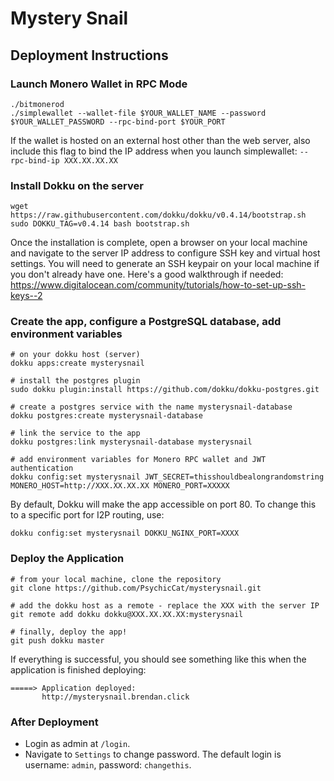 # Mystery Snail

## Deployment Instructions

### Launch Monero Wallet in RPC Mode

    ./bitmonerod
    ./simplewallet --wallet-file $YOUR_WALLET_NAME --password $YOUR_WALLET_PASSWORD --rpc-bind-port $YOUR_PORT

If the wallet is hosted on an external host other than the web server, also include this flag to bind the IP address when you launch simplewallet: `--rpc-bind-ip XXX.XX.XX.XX`

### Install Dokku on the server

    wget https://raw.githubusercontent.com/dokku/dokku/v0.4.14/bootstrap.sh
    sudo DOKKU_TAG=v0.4.14 bash bootstrap.sh
Once the installation is complete, open a browser on your local machine and navigate to the server IP address to configure SSH key and virtual host settings. You will need to generate an SSH keypair on your local machine if you don't already have one. Here's a good walkthrough if needed: https://www.digitalocean.com/community/tutorials/how-to-set-up-ssh-keys--2

### Create the app, configure a PostgreSQL database, add environment variables
    
    # on your dokku host (server)
    dokku apps:create mysterysnail
    
    # install the postgres plugin
    sudo dokku plugin:install https://github.com/dokku/dokku-postgres.git
    
    # create a postgres service with the name mysterysnail-database
    dokku postgres:create mysterysnail-database
    
    # link the service to the app
    dokku postgres:link mysterysnail-database mysterysnail
    
    # add environment variables for Monero RPC wallet and JWT authentication
    dokku config:set mysterysnail JWT_SECRET=thisshouldbealongrandomstring MONERO_HOST=http://XXX.XX.XX.XX MONERO_PORT=XXXXX
  
By default, Dokku will make the app accessible on port 80. To change this to a specific port for I2P routing, use:
    
    dokku config:set mysterysnail DOKKU_NGINX_PORT=XXXX

### Deploy the Application
    
    # from your local machine, clone the repository
    git clone https://github.com/PsychicCat/mysterysnail.git
    
    # add the dokku host as a remote - replace the XXX with the server IP
    git remote add dokku dokku@XXX.XX.XX.XX:mysterysnail
    
    # finally, deploy the app!
    git push dokku master
    
If everything is successful, you should see something like this when the application is finished deploying:
    
    =====> Application deployed:
           http://mysterysnail.brendan.click

### After Deployment

* Login as admin at `/login`.
* Navigate to `Settings` to change password. The default login is username: `admin`, password: `changethis`.